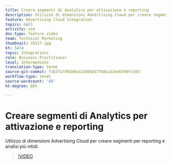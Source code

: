 ```yaml
---
title: Creare segmenti di Analytics per attivazione e reporting
description: Utilizzo di dimensioni Advertising Cloud per creare segmenti per reporting e analisi più nitidi.
feature: Advertising Cloud Integration
topics: null
activity: use
doc-type: feature video
team: Technical Marketing
thumbnail: 35117.jpg
kt: 5474
topic: Integrations
role: Business Practitioner
level: Intermediate
translation-type: tm+mt
source-git-commit: f3b3fa7d91b0cb21005b57768ca23ed6700fcc03
workflow-type: tm+mt
source-wordcount: '45'
ht-degree: 86%

---
```



# Creare segmenti di Analytics per attivazione e reporting

Utilizzo di dimensioni Advertising Cloud per creare segmenti per reporting e analisi più nitidi.

>[!VIDEO](https://video.tv.adobe.com/v/35117/?quality=12&learn=on)
